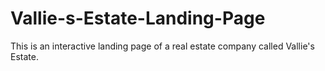 # Vallie-s-Estate-Landing-Page
This is an interactive landing page of a real estate company called Vallie's Estate.
